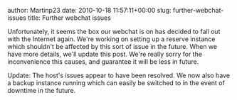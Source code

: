 author: Martinp23
date: 2010-10-18 11:57:11+00:00
slug: further-webchat-issues
title: Further webchat issues

Unfortunately, it seems the box our webchat is on has decided to fall out with the Internet again. We're working on setting up a reserve instance which shouldn't be affected by this sort of issue in the future. When we have more details, we'll update this post. We're really sorry for the inconvenience this causes, and guarantee it will be less in future.

Update: The host's issues appear to have been resolved. We now also have a backup instance running which can easily be switched to in the event of downtime in the future.
